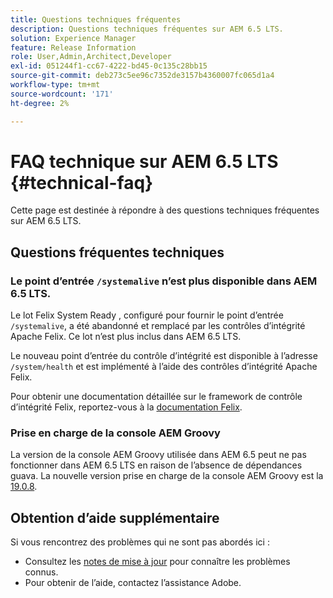 ```yaml
---
title: Questions techniques fréquentes
description: Questions techniques fréquentes sur AEM 6.5 LTS.
solution: Experience Manager
feature: Release Information
role: User,Admin,Architect,Developer
exl-id: 051244f1-cc67-4222-bd45-0c135c28bb15
source-git-commit: deb273c5ee96c7352de3157b4360007fc065d1a4
workflow-type: tm+mt
source-wordcount: '171'
ht-degree: 2%

---
```


# FAQ technique sur AEM 6.5 LTS {#technical-faq}

Cette page est destinée à répondre à des questions techniques fréquentes sur AEM 6.5 LTS.

## Questions fréquentes techniques

### Le point d’entrée `/systemalive` n’est plus disponible dans AEM 6.5 LTS.

Le lot Felix System Ready , configuré pour fournir le point d’entrée `/systemalive`, a été abandonné et remplacé par les contrôles d’intégrité Apache Felix. Ce lot n’est plus inclus dans AEM 6.5 LTS.

Le nouveau point d’entrée du contrôle d’intégrité est disponible à l’adresse `/system/health` et est implémenté à l’aide des contrôles d’intégrité Apache Felix.

Pour obtenir une documentation détaillée sur le framework de contrôle d’intégrité Felix, reportez-vous à la [documentation Felix](https://github.com/apache/felix-dev/blob/master/healthcheck/README.md).

### Prise en charge de la console AEM Groovy

La version de la console AEM Groovy utilisée dans AEM 6.5 peut ne pas fonctionner dans AEM 6.5 LTS en raison de l’absence de dépendances guava. La nouvelle version prise en charge de la console AEM Groovy est la [19.0.8](https://mvnrepository.com/artifact/be.orbinson.aem/aem-groovy-console/19.0.8).

## Obtention d’aide supplémentaire

Si vous rencontrez des problèmes qui ne sont pas abordés ici :
* Consultez les [notes de mise à jour](/help/release-notes/release-notes.md) pour connaître les problèmes connus.
* Pour obtenir de l’aide, contactez l’assistance Adobe.

